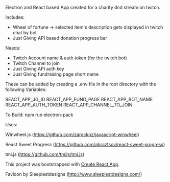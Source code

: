 
Electron and React based App created for a charity dnd stream on twitch. 

Includes:

- Wheel of fortune -> selected item's description gets displayed in twitch chat by bot
- Just Giving API based donation progress bar

Needs:

- Twitch Account name & auth token (for the twitch bot)
- Twitch Channel to join
- Just Giving API auth key
- Just Giving fundraising page short name

These can be added by creating a .env file in the root directory with the following Variables:

REACT_APP_JG_ID
REACT_APP_FUND_PAGE
REACT_APP_BOT_NAME
REACT_APP_AUTH_TOKEN
REACT_APP_CHANNEL_TO_JOIN

To Build:
npm run electron-pack

Uses:

Winwheel.js (https://github.com/zarocknz/javascript-winwheel)

React Sweet Progress (https://github.com/abraztsov/react-sweet-progress)

tmi.js (https://github.com/tmijs/tmi.js)



This project was bootstrapped with [Create React App](https://github.com/facebook/create-react-app).

Favicon by Sleepiestdesigns (http://www.sleepiestdesigns.com/)
